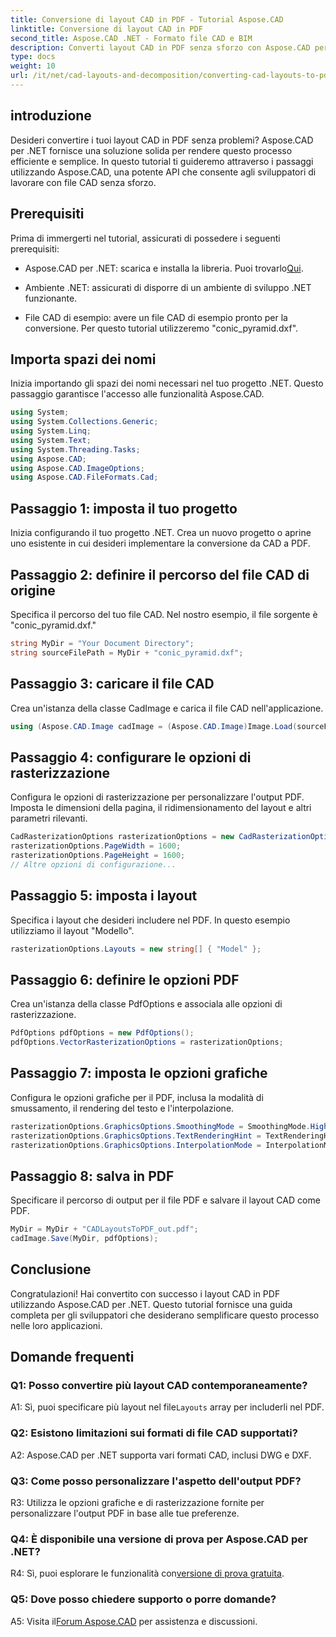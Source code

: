 ```yaml
---
title: Conversione di layout CAD in PDF - Tutorial Aspose.CAD
linktitle: Conversione di layout CAD in PDF
second_title: Aspose.CAD .NET - Formato file CAD e BIM
description: Converti layout CAD in PDF senza sforzo con Aspose.CAD per .NET. Segui la nostra guida passo passo per un'integrazione perfetta.
type: docs
weight: 10
url: /it/net/cad-layouts-and-decomposition/converting-cad-layouts-to-pdf/
---
```

## introduzione

Desideri convertire i tuoi layout CAD in PDF senza problemi? Aspose.CAD per .NET fornisce una soluzione solida per rendere questo processo efficiente e semplice. In questo tutorial ti guideremo attraverso i passaggi utilizzando Aspose.CAD, una potente API che consente agli sviluppatori di lavorare con file CAD senza sforzo.

## Prerequisiti

Prima di immergerti nel tutorial, assicurati di possedere i seguenti prerequisiti:

-  Aspose.CAD per .NET: scarica e installa la libreria. Puoi trovarlo[Qui](https://releases.aspose.com/cad/net/).

- Ambiente .NET: assicurati di disporre di un ambiente di sviluppo .NET funzionante.

- File CAD di esempio: avere un file CAD di esempio pronto per la conversione. Per questo tutorial utilizzeremo "conic_pyramid.dxf".

## Importa spazi dei nomi

Inizia importando gli spazi dei nomi necessari nel tuo progetto .NET. Questo passaggio garantisce l'accesso alle funzionalità Aspose.CAD.

```csharp
using System;
using System.Collections.Generic;
using System.Linq;
using System.Text;
using System.Threading.Tasks;
using Aspose.CAD;
using Aspose.CAD.ImageOptions;
using Aspose.CAD.FileFormats.Cad;
```

## Passaggio 1: imposta il tuo progetto

Inizia configurando il tuo progetto .NET. Crea un nuovo progetto o aprine uno esistente in cui desideri implementare la conversione da CAD a PDF.

## Passaggio 2: definire il percorso del file CAD di origine

Specifica il percorso del tuo file CAD. Nel nostro esempio, il file sorgente è "conic_pyramid.dxf."

```csharp
string MyDir = "Your Document Directory";
string sourceFilePath = MyDir + "conic_pyramid.dxf";
```

## Passaggio 3: caricare il file CAD

Crea un'istanza della classe CadImage e carica il file CAD nell'applicazione.

```csharp
using (Aspose.CAD.Image cadImage = (Aspose.CAD.Image)Image.Load(sourceFilePath))
```

## Passaggio 4: configurare le opzioni di rasterizzazione

Configura le opzioni di rasterizzazione per personalizzare l'output PDF. Imposta le dimensioni della pagina, il ridimensionamento del layout e altri parametri rilevanti.

```csharp
CadRasterizationOptions rasterizationOptions = new CadRasterizationOptions();
rasterizationOptions.PageWidth = 1600;
rasterizationOptions.PageHeight = 1600;
// Altre opzioni di configurazione...
```

## Passaggio 5: imposta i layout

Specifica i layout che desideri includere nel PDF. In questo esempio utilizziamo il layout "Modello".

```csharp
rasterizationOptions.Layouts = new string[] { "Model" };
```

## Passaggio 6: definire le opzioni PDF

Crea un'istanza della classe PdfOptions e associala alle opzioni di rasterizzazione.

```csharp
PdfOptions pdfOptions = new PdfOptions();
pdfOptions.VectorRasterizationOptions = rasterizationOptions;
```

## Passaggio 7: imposta le opzioni grafiche

Configura le opzioni grafiche per il PDF, inclusa la modalità di smussamento, il rendering del testo e l'interpolazione.

```csharp
rasterizationOptions.GraphicsOptions.SmoothingMode = SmoothingMode.HighQuality;
rasterizationOptions.GraphicsOptions.TextRenderingHint = TextRenderingHint.AntiAliasGridFit;
rasterizationOptions.GraphicsOptions.InterpolationMode = InterpolationMode.HighQualityBicubic;
```

## Passaggio 8: salva in PDF

Specificare il percorso di output per il file PDF e salvare il layout CAD come PDF.

```csharp
MyDir = MyDir + "CADLayoutsToPDF_out.pdf";
cadImage.Save(MyDir, pdfOptions);
```

## Conclusione

Congratulazioni! Hai convertito con successo i layout CAD in PDF utilizzando Aspose.CAD per .NET. Questo tutorial fornisce una guida completa per gli sviluppatori che desiderano semplificare questo processo nelle loro applicazioni.

## Domande frequenti

### Q1: Posso convertire più layout CAD contemporaneamente?

 A1: Sì, puoi specificare più layout nel file`Layouts` array per includerli nel PDF.

### Q2: Esistono limitazioni sui formati di file CAD supportati?

A2: Aspose.CAD per .NET supporta vari formati CAD, inclusi DWG e DXF.

### Q3: Come posso personalizzare l'aspetto dell'output PDF?

R3: Utilizza le opzioni grafiche e di rasterizzazione fornite per personalizzare l'output PDF in base alle tue preferenze.

### Q4: È disponibile una versione di prova per Aspose.CAD per .NET?

 R4: Sì, puoi esplorare le funzionalità con[versione di prova gratuita](https://releases.aspose.com/).

### Q5: Dove posso chiedere supporto o porre domande?

 A5: Visita il[Forum Aspose.CAD](https://forum.aspose.com/c/cad/19) per assistenza e discussioni.